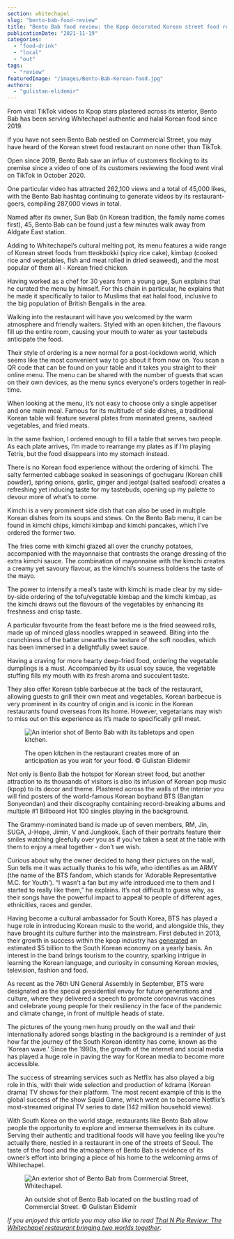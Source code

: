 ```yaml
---
section: whitechapel
slug: "bento-bab-food-review"
title: "Bento Bab food review: the Kpop decorated Korean street food restaurant"
publicationDate: "2021-11-19"
categories: 
  - "food-drink"
  - "local"
  - "out"
tags: 
  - "review"
featuredImage: "/images/Bento-Bab-Korean-food.jpg"
authors: 
  - "gulistan-elidemir"
---
```


From viral TikTok videos to Kpop stars plastered across its interior, Bento Bab has been serving Whitechapel authentic and halal Korean food since 2019.

If you have not seen Bento Bab nestled on Commercial Street, you may have heard of the Korean street food restaurant on none other than TikTok.

Open since 2019, Bento Bab saw an influx of customers flocking to its premise since a video of one of its customers reviewing the food went viral on TikTok in October 2020. 

One particular video has attracted 262,100 views and a total of 45,000 likes, with the Bento Bab hashtag continuing to generate videos by its restaurant-goers, compiling 287,000 views in total. 

Named after its owner, Sun Bab (in Korean tradition, the family name comes first), 45, Bento Bab can be found just a few minutes walk away from Aldgate East station. 

Adding to Whitechapel’s cultural melting pot, its menu features a wide range of Korean street foods from tteokbokki (spicy rice cake), kimbap (cooked rice and vegetables, fish and meat rolled in dried seaweed), and the most popular of them all - Korean fried chicken.

Having worked as a chef for 30 years from a young age, Sun explains that he curated the menu by himself. For this chain in particular, he explains that he made it specifically to tailor to Muslims that eat halal food, inclusive to the big population of British Bengalis in the area.

Walking into the restaurant will have you welcomed by the warm atmosphere and friendly waiters. Styled with an open kitchen, the flavours fill up the entire room, causing your mouth to water as your tastebuds anticipate the food.

Their style of ordering is a new normal for a post-lockdown world, which seems like the most convenient way to go about it from now on. You scan a QR code that can be found on your table and it takes you straight to their online menu. The menu can be shared with the number of guests that scan on their own devices, as the menu syncs everyone's orders together in real-time. 

When looking at the menu, it’s not easy to choose only a single appetiser and one main meal. Famous for its multitude of side dishes, a traditional Korean table will feature several plates from marinated greens, sautéed vegetables, and fried meats. 

In the same fashion, I ordered enough to fill a table that serves two people. As each plate arrives, I’m made to rearrange my plates as if I’m playing Tetris, but the food disappears into my stomach instead. 

There is no Korean food experience without the ordering of kimchi. The salty fermented cabbage soaked in seasonings of gochugaru (Korean chilli powder), spring onions, garlic, ginger and jeotgal (salted seafood) creates a refreshing yet inducing taste for my tastebuds, opening up my palette to devour more of what’s to come.

Kimchi is a very prominent side dish that can also be used in multiple Korean dishes from its soups and stews. On the Bento Bab menu, it can be found in kimchi chips, kimchi kimbap and kimchi pancakes, which I’ve ordered the former two. 

The fries come with kimchi glazed all over the crunchy potatoes, accompanied with the mayonnaise that contrasts the orange dressing of the extra kimchi sauce. The combination of mayonnaise with the kimchi creates a creamy yet savoury flavour, as the kimchi’s sourness boldens the taste of the mayo.

The power to intensify a meal’s taste with kimchi is made clear by my side-by-side ordering of the tofu/vegetable kimbap and the kimchi kimbap, as the kimchi draws out the flavours of the vegetables by enhancing its freshness and crisp taste.

A particular favourite from the feast before me is the fried seaweed rolls, made up of minced glass noodles wrapped in seaweed. Biting into the crunchiness of the batter unearths the texture of the soft noodles, which has been immersed in a delightfully sweet sauce.

Having a craving for more hearty deep-fried food, ordering the vegetable dumplings is a must. Accompanied by its usual soy sauce, the vegetable stuffing fills my mouth with its fresh aroma and succulent taste.

They also offer Korean table barbecue at the back of the restaurant, allowing guests to grill their own meat and vegetables. Korean barbecue is very prominent in its country of origin and is iconic in the Korean restaurants found overseas from its home. However, vegetarians may wish to miss out on this experience as it’s made to specifically grill meat. 

<figure>

![An interior shot of Bento Bab with its tabletops and open kitchen.](/images/Bento-Bab-interior-Commercial-Street-1024x683.jpg)

<figcaption>

The open kitchen in the restaurant creates more of an anticipation as you wait for your food. © Gulistan Elidemir

</figcaption>

</figure>

Not only is Bento Bab the hotspot for Korean street food, but another attraction to its thousands of visitors is also its infusion of Korean pop music (kpop) to its decor and theme. Plastered across the walls of the interior you will find posters of the world-famous Korean boyband BTS (Bangtan Sonyeondan) and their discography containing record-breaking albums and multiple #1 Billboard Hot 100 singles playing in the background.

The Grammy-nominated band is made up of seven members, RM, Jin, SUGA, J-Hope, Jimin, V and Jungkook. Each of their portraits feature their smiles watching gleefully over you as if you’ve taken a seat at the table with them to enjoy a meal together - don’t we wish. 

Curious about why the owner decided to hang their pictures on the wall, Sun tells me it was actually thanks to his wife, who identifies as an ARMY (the name of the BTS fandom, which stands for ‘Adorable Representative M.C. for Youth’). “I wasn’t a fan but my wife introduced me to them and I started to really like them,” he explains. It’s not difficult to guess why, as their songs have the powerful impact to appeal to people of different ages, ethnicities, races and gender.

Having become a cultural ambassador for South Korea, BTS has played a huge role in introducing Korean music to the world, and alongside this, they have brought its culture further into the mainstream. First debuted in 2013, their growth in success within the kpop industry has [generated](https://www.npr.org/2021/08/06/1025551697/how-bts-is-adding-an-estimated-5-billion-to-the-south-korean-economy-a-year?t=1637261129939) an estimated $5 billion to the South Korean economy on a yearly basis. An interest in the band brings tourism to the country, sparking intrigue in learning the Korean language, and curiosity in consuming Korean movies, television, fashion and food. 

As recent as the 76th UN General Assembly in September, BTS were designated as the special presidential envoy for future generations and culture, where they delivered a speech to promote coronavirus vaccines and celebrate young people for their resiliency in the face of the pandemic and climate change, in front of multiple heads of state. 

The pictures of the young men hung proudly on the wall and their internationally adored songs blasting in the background is a reminder of just how far the journey of the South Korean identity has come, known as the ‘Korean wave.’ Since the 1990s, the growth of the internet and social media has played a huge role in paving the way for Korean media to become more accessible. 

The success of streaming services such as Netflix has also played a big role in this, with their wide selection and production of kdrama (Korean drama) TV shows for their platform. The most recent example of this is the global success of the show Squid Game, which went on to become Netflix’s most-streamed original TV series to date (142 million household views).

With South Korea on the world stage, restaurants like Bento Bab allow people the opportunity to explore and immerse themselves in its culture. Serving their authentic and traditional foods will have you feeling like you’re actually there, nestled in a restaurant in one of the streets of Seoul. The taste of the food and the atmosphere of Bento Bab is evidence of its owner’s effort into bringing a piece of his home to the welcoming arms of Whitechapel.

<figure>

![An exterior shot of Bento Bab from Commercial Street, Whitechapel.](/images/Bento-Bab-exterior-Commercial-Street-1024x683.jpg)

<figcaption>

An outside shot of Bento Bab located on the bustling road of Commercial Street. © Gulistan Elidemir

</figcaption>

</figure>

_If you enjoyed this article you may also like to read_ _[Thai N Pie Review: The Whitechapel restaurant bringing two worlds together](https://whitechapellondon.co.uk/thai-n-pie-restaurant-review/)_.
